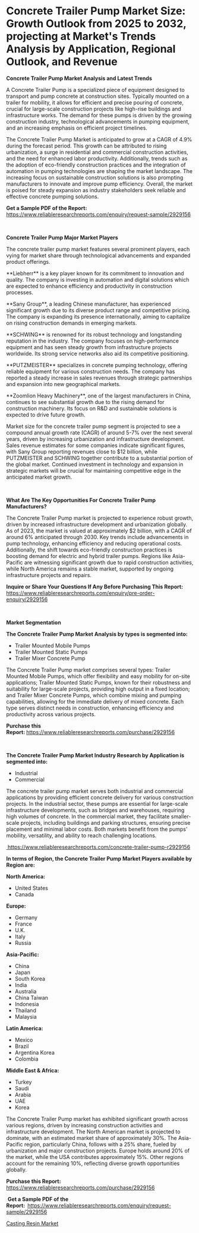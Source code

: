 <p><h1>Concrete Trailer Pump Market Size: Growth Outlook from 2025 to 2032, projecting at Market's Trends Analysis by Application, Regional Outlook, and Revenue</h1></p><p><strong>Concrete Trailer Pump Market Analysis and Latest Trends</strong></p>
<p><p>A Concrete Trailer Pump is a specialized piece of equipment designed to transport and pump concrete at construction sites. Typically mounted on a trailer for mobility, it allows for efficient and precise pouring of concrete, crucial for large-scale construction projects like high-rise buildings and infrastructure works. The demand for these pumps is driven by the growing construction industry, technological advancements in pumping equipment, and an increasing emphasis on efficient project timelines.</p><p>The Concrete Trailer Pump Market is anticipated to grow at a CAGR of 4.9% during the forecast period. This growth can be attributed to rising urbanization, a surge in residential and commercial construction activities, and the need for enhanced labor productivity. Additionally, trends such as the adoption of eco-friendly construction practices and the integration of automation in pumping technologies are shaping the market landscape. The increasing focus on sustainable construction solutions is also prompting manufacturers to innovate and improve pump efficiency. Overall, the market is poised for steady expansion as industry stakeholders seek reliable and effective concrete pumping solutions.</p></p>
<p><strong>Get a Sample PDF of the Report:&nbsp;</strong> <a href="https://www.reliableresearchreports.com/enquiry/request-sample/2929156?utm_campaign=3051&utm_medium=2&utm_source=Github&utm_content=ia&utm_term=12032025&utm_id=concrete-trailer-pump">https://www.reliableresearchreports.com/enquiry/request-sample/2929156</a></p>
<p>&nbsp;</p>
<p><strong>Concrete Trailer Pump Major Market Players</strong></p>
<p><p>The concrete trailer pump market features several prominent players, each vying for market share through technological advancements and expanded product offerings. </p><p>**Liebherr** is a key player known for its commitment to innovation and quality. The company is investing in automation and digital solutions which are expected to enhance efficiency and productivity in construction processes. </p><p>**Sany Group**, a leading Chinese manufacturer, has experienced significant growth due to its diverse product range and competitive pricing. The company is expanding its presence internationally, aiming to capitalize on rising construction demands in emerging markets.</p><p>**SCHWING** is renowned for its robust technology and longstanding reputation in the industry. The company focuses on high-performance equipment and has seen steady growth from infrastructure projects worldwide. Its strong service networks also aid its competitive positioning.</p><p>**PUTZMEISTER** specializes in concrete pumping technology, offering reliable equipment for various construction needs. The company has reported a steady increase in sales revenues through strategic partnerships and expansion into new geographical markets.</p><p>**Zoomlion Heavy Machinery**, one of the largest manufacturers in China, continues to see substantial growth due to the rising demand for construction machinery. Its focus on R&D and sustainable solutions is expected to drive future growth.</p><p>Market size for the concrete trailer pump segment is projected to see a compound annual growth rate (CAGR) of around 5-7% over the next several years, driven by increasing urbanization and infrastructure development. Sales revenue estimates for some companies indicate significant figures, with Sany Group reporting revenues close to $12 billion, while PUTZMEISTER and SCHWING together contribute to a substantial portion of the global market. Continued investment in technology and expansion in strategic markets will be crucial for maintaining competitive edge in the anticipated market growth.</p></p>
<p>&nbsp;</p>
<p><strong>What Are The Key Opportunities For Concrete Trailer Pump Manufacturers?</strong></p>
<p><p>The Concrete Trailer Pump market is projected to experience robust growth, driven by increased infrastructure development and urbanization globally. As of 2023, the market is valued at approximately $2 billion, with a CAGR of around 6% anticipated through 2030. Key trends include advancements in pump technology, enhancing efficiency and reducing operational costs. Additionally, the shift towards eco-friendly construction practices is boosting demand for electric and hybrid trailer pumps. Regions like Asia-Pacific are witnessing significant growth due to rapid construction activities, while North America remains a stable market, supported by ongoing infrastructure projects and repairs.</p></p>
<p><strong>Inquire or Share Your Questions If Any Before Purchasing This Report:</strong> <a href="https://www.reliableresearchreports.com/enquiry/pre-order-enquiry/2929156?utm_campaign=3051&utm_medium=2&utm_source=Github&utm_content=ia&utm_term=12032025&utm_id=concrete-trailer-pump">https://www.reliableresearchreports.com/enquiry/pre-order-enquiry/2929156</a></p>
<p>&nbsp;</p>
<p><strong>Market Segmentation</strong></p>
<p><strong>The Concrete Trailer Pump Market Analysis by types is segmented into:</strong></p>
<p><ul><li>Trailer Mounted Mobile Pumps</li><li>Trailer Mounted Static Pumps</li><li>Trailer Mixer Concrete Pump</li></ul></p>
<p><p>The Concrete Trailer Pump market comprises several types: Trailer Mounted Mobile Pumps, which offer flexibility and easy mobility for on-site applications; Trailer Mounted Static Pumps, known for their robustness and suitability for large-scale projects, providing high output in a fixed location; and Trailer Mixer Concrete Pumps, which combine mixing and pumping capabilities, allowing for the immediate delivery of mixed concrete. Each type serves distinct needs in construction, enhancing efficiency and productivity across various projects.</p></p>
<p><strong>Purchase this Report:&nbsp;</strong><a href="https://www.reliableresearchreports.com/purchase/2929156?utm_campaign=3051&utm_medium=2&utm_source=Github&utm_content=ia&utm_term=12032025&utm_id=concrete-trailer-pump">https://www.reliableresearchreports.com/purchase/2929156</a></p>
<p>&nbsp;</p>
<p><strong>The Concrete Trailer Pump Market Industry Research by Application is segmented into:</strong></p>
<p><ul><li>Industrial</li><li>Commercial</li></ul></p>
<p><p>The concrete trailer pump market serves both industrial and commercial applications by providing efficient concrete delivery for various construction projects. In the industrial sector, these pumps are essential for large-scale infrastructure developments, such as bridges and warehouses, requiring high volumes of concrete. In the commercial market, they facilitate smaller-scale projects, including buildings and parking structures, ensuring precise placement and minimal labor costs. Both markets benefit from the pumps' mobility, versatility, and ability to reach challenging locations.</p></p>
<p><a href="https://www.reliableresearchreports.com/concrete-trailer-pump-r2929156?utm_campaign=3051&utm_medium=2&utm_source=Github&utm_content=ia&utm_term=12032025&utm_id=concrete-trailer-pump">&nbsp;https://www.reliableresearchreports.com/concrete-trailer-pump-r2929156</a></p>
<p><strong>In terms of Region, the Concrete Trailer Pump Market Players available by Region are:</strong></p>
<p>
    <p> <strong> North America: </strong>
        <ul>
            <li>United States</li>
            <li>Canada</li>
        </ul>
        </p> 
    <p> <strong> Europe: </strong>
        <ul>
            <li>Germany</li>
            <li>France</li>
            <li>U.K.</li>
            <li>Italy</li>
            <li>Russia</li>
        </ul>
        </p> 
    <p> <strong> Asia-Pacific: </strong>
        <ul>
            <li>China</li>
            <li>Japan</li>
            <li>South Korea</li>
            <li>India</li>
            <li>Australia</li>
            <li>China Taiwan</li>
            <li>Indonesia</li>
            <li>Thailand</li>
            <li>Malaysia</li>
        </ul>
        </p> 
    <p> <strong> Latin America: </strong>
        <ul>
            <li>Mexico</li>
            <li>Brazil</li>
            <li>Argentina Korea</li>
            <li>Colombia</li>
        </ul>
        </p> 
    <p> <strong> Middle East & Africa: </strong>
        <ul>
            <li>Turkey</li>
            <li>Saudi</li>
            <li>Arabia</li>
            <li>UAE</li>
            <li>Korea</li>
        </ul>
    </p>
    </p>
<p><p>The Concrete Trailer Pump market has exhibited significant growth across various regions, driven by increasing construction activities and infrastructure development. The North American market is projected to dominate, with an estimated market share of approximately 30%. The Asia-Pacific region, particularly China, follows with a 25% share, fueled by urbanization and major construction projects. Europe holds around 20% of the market, while the USA contributes approximately 15%. Other regions account for the remaining 10%, reflecting diverse growth opportunities globally.</p></p>
<p><strong>Purchase this Report: </strong><a href="https://www.reliableresearchreports.com/purchase/2929156?utm_campaign=3051&utm_medium=2&utm_source=Github&utm_content=ia&utm_term=12032025&utm_id=concrete-trailer-pump">https://www.reliableresearchreports.com/purchase/2929156</a></p>
<p>&nbsp;<strong>Get a Sample PDF of the Report:&nbsp;&nbsp;</strong><a href="https://www.reliableresearchreports.com/enquiry/request-sample/2929156?utm_campaign=3051&utm_medium=2&utm_source=Github&utm_content=ia&utm_term=12032025&utm_id=concrete-trailer-pump">https://www.reliableresearchreports.com/enquiry/request-sample/2929156</a></p>
<p><strong></strong></p>
<p><p><a href="https://github.com/haaszgettre6/Market-Research-Report-List-1/blob/main/casting-resin-market.md?utm_campaign=3051&utm_medium=2&utm_source=Github&utm_content=ia&utm_term=12032025&utm_id=concrete-trailer-pump">Casting Resin Market</a></p></p>